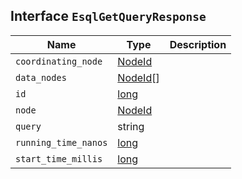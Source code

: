 ## Interface `EsqlGetQueryResponse`

| Name | Type | Description |
| - | - | - |
| `coordinating_node` | [NodeId](./NodeId.md) | &nbsp; |
| `data_nodes` | [NodeId](./NodeId.md)[] | &nbsp; |
| `id` | [long](./long.md) | &nbsp; |
| `node` | [NodeId](./NodeId.md) | &nbsp; |
| `query` | string | &nbsp; |
| `running_time_nanos` | [long](./long.md) | &nbsp; |
| `start_time_millis` | [long](./long.md) | &nbsp; |

